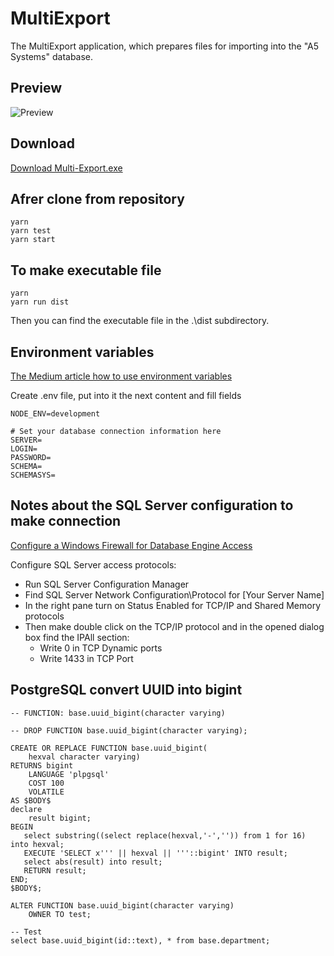 # MultiExport

The MultiExport application, which prepares files for importing into the "A5 Systems" database.

## Preview

![Preview](./assets/images/preview.png)

## Download

<a href="https://drive.google.com/open?id=11c8HZv5hzv3u0xsF8NN3OAd92KyPLYqf" 
    download 
    target="_blank"
    >Download Multi-Export.exe
</a>

## Afrer clone from repository

```
yarn
yarn test
yarn start
```

## To make executable file

```
yarn
yarn run dist
```

Then you can find the executable file in the .\dist subdirectory.

## Environment variables

[The Medium article how to use environment variables](https://medium.com/the-node-js-collection/making-your-node-js-work-everywhere-with-environment-variables-2da8cdf6e786)

Create .env file, put into it the next content and fill fields

```
NODE_ENV=development

# Set your database connection information here
SERVER=
LOGIN=
PASSWORD=
SCHEMA=
SCHEMASYS=

```

## Notes about the SQL Server configuration to make connection

[Configure a Windows Firewall for Database Engine Access](https://docs.microsoft.com/en-us/sql/database-engine/configure-windows/configure-a-windows-firewall-for-database-engine-access?view=sql-server-ver15)

Configure SQL Server access protocols:

- Run SQL Server Configuration Manager
- Find SQL Server Network Configuration\Protocol for [Your Server Name]
- In the right pane turn on Status Enabled for TCP/IP and Shared Memory protocols
- Then make double click on the TCP/IP protocol and in the opened dialog box find the IPAll section:
    - Write 0 in TCP Dynamic ports
    - Write 1433 in TCP Port

## PostgreSQL convert UUID into bigint

```
-- FUNCTION: base.uuid_bigint(character varying)

-- DROP FUNCTION base.uuid_bigint(character varying);

CREATE OR REPLACE FUNCTION base.uuid_bigint(
	hexval character varying)
RETURNS bigint
    LANGUAGE 'plpgsql'
    COST 100
    VOLATILE
AS $BODY$
declare
	result bigint;
BEGIN
   select substring((select replace(hexval,'-','')) from 1 for 16) into hexval;
   EXECUTE 'SELECT x''' || hexval || '''::bigint' INTO result;
   select abs(result) into result;
   RETURN result;
END;
$BODY$;

ALTER FUNCTION base.uuid_bigint(character varying)
    OWNER TO test;
```

```
-- Test
select base.uuid_bigint(id::text), * from base.department;
```
